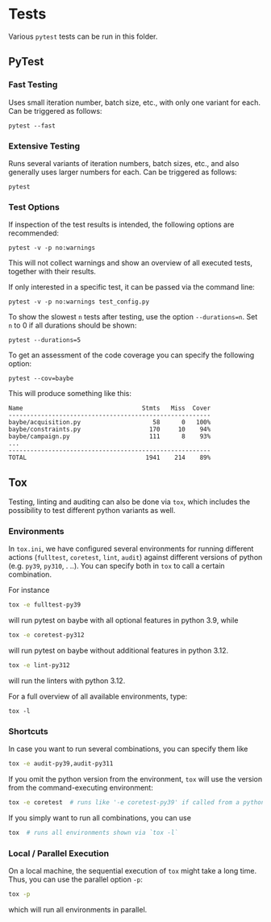 # Tests
Various `pytest` tests can be run in this folder.

## PyTest
### Fast Testing
Uses small iteration number, batch size, etc., with only one variant for each.
Can be triggered as follows: 
```
pytest --fast
```

### Extensive Testing
Runs several variants of iteration numbers, batch sizes, etc., and also generally 
uses larger numbers for each. Can be triggered as follows:
```
pytest
```

### Test Options
If inspection of the test results is intended, the following options are recommended:
```
pytest -v -p no:warnings
```
This will not collect warnings and show an overview of all executed tests, together 
with their results.

If only interested in a specific test, it can be passed via the command line:
```
pytest -v -p no:warnings test_config.py
```

To show the slowest `n` tests after testing, use the option `--durations=n`. Set 
`n` to 0 if all durations should be shown:
```
pytest --durations=5
```

To get an assessment of the code coverage you can specify the following option:
```
pytest --cov=baybe
```

This will produce something like this:
```
Name                                 Stmts   Miss  Cover
--------------------------------------------------------
baybe/acquisition.py                    58      0   100%
baybe/constraints.py                   170     10    94%
baybe/campaign.py                      111      8    93%
...
--------------------------------------------------------
TOTAL                                 1941    214    89%
```

## Tox
Testing, linting and auditing can also be done via `tox`, which includes the 
possibility to test different python variants as well. 

### Environments
In `tox.ini`, we have configured several environments for running different actions 
(`fulltest`, `coretest`, `lint`, `audit`) against different versions of python (e.g. `py39`, `py310`, .
..). 
You can specify both in `tox` to call a certain combination. 

For instance 
```bash
tox -e fulltest-py39
``` 
will run pytest on baybe with all optional features in python 3.9, while 
```bash
tox -e coretest-py312
```
will run pytest on baybe without additional features in python 3.12.
```bash
tox -e lint-py312
```
will run the linters with python 3.12.

For a full overview of all available environments, type:
```
tox -l
```

### Shortcuts
In case you want to run several combinations, you can specify them like
```bash
tox -e audit-py39,audit-py311
```

If you omit the python version from the environment, `tox` will use the version 
from the command-executing environment:
```bash
tox -e coretest  # runs like '-e coretest-py39' if called from a python 3.9 environment
```

If you simply want to run all combinations, you can use
```bash
tox  # runs all environments shown via `tox -l`
```

### Local / Parallel Execution
On a local machine, the sequential execution of `tox` might take a long time. 
Thus, you can use the parallel option `-p`:
```bash
tox -p
```
which will run all environments in parallel.